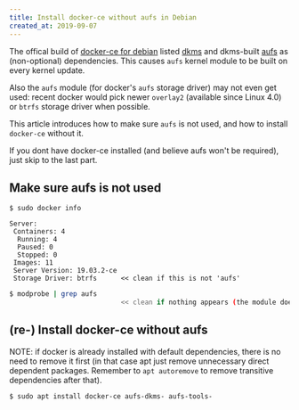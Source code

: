```yaml
---
title: Install docker-ce without aufs in Debian
created_at: 2019-09-07
---
```


The offical build of [docker-ce for debian](https://docs.docker.com/install/linux/docker-ce/debian/)
listed [dkms](https://en.wikipedia.org/wiki/Dynamic_Kernel_Module_Support)
and dkms-built [aufs](https://en.wikipedia.org/wiki/Aufs)
as (non-optional) dependencies. This causes `aufs` kernel module to be built on every kernel update.

Also the `aufs` module (for docker's `aufs` storage driver) may not even get used:
recent docker would pick newer `overlay2` (available since Linux 4.0) or `btrfs` storage driver when possible.

This article introduces how to make sure `aufs` is not used, and how to install `docker-ce` without it.

If you dont have docker-ce installed (and believe aufs won't be required), just skip to the last part.

## Make sure aufs is not used

```shell
$ sudo docker info

Server:
 Containers: 4
  Running: 4
  Paused: 0
  Stopped: 0
 Images: 11
 Server Version: 19.03.2-ce
 Storage Driver: btrfs      << clean if this is not 'aufs'
```

```sh
$ modprobe | grep aufs
                            << clean if nothing appears (the module doesn't exist) or 'aufs 0' (not used)
```

## (re-) Install docker-ce without aufs

NOTE: if docker is already installed with default dependencies, there is no need to remove it first (in that case apt just remove unnecessary direct dependent packages. Remember to `apt autoremove` to remove transitive dependencies after that).

```shell
$ sudo apt install docker-ce aufs-dkms- aufs-tools-
```
